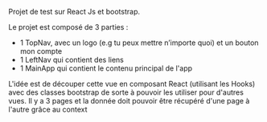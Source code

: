Projet de test sur React Js et bootstrap.

Le projet est composé de 3 parties : 
* 1 TopNav, avec un logo (e.g tu peux mettre n’importe quoi) et un bouton mon compte
* 1 LeftNav  qui contient des liens 
* 1 MainApp qui contient le contenu principal de l'app
              
L'idée est de découper cette vue en composant React (utilisant les Hooks) avec des classes bootstrap de sorte à pouvoir les utiliser pour d'autres vues.
Il y a 3 pages et la donnée doit pouvoir être récupéré d'une page à l'autre grâce au context 